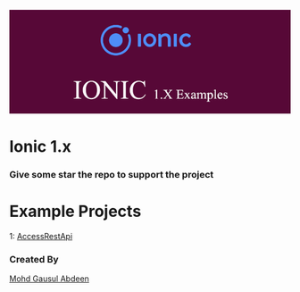 ![Cover](cover.png)


# Ionic 1.x
 
### Give some star the repo to support the project


# Example Projects

1: [AccessRestApi](https://github.com/Gausul/ionic-1.x)





### Created By

[Mohd Gausul Abdeen](https://www.linkedin.com/in/mohd-gausul-abdeen-71b7b226/)
